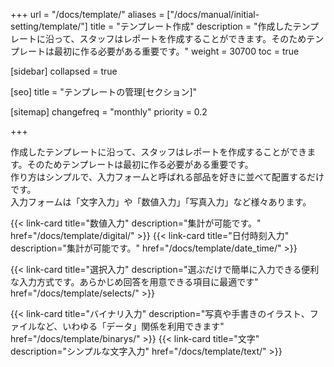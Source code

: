+++
url = "/docs/template/"
aliases = ["/docs/manual/initial-setting/template/"]
title = "テンプレート作成"
description = "作成したテンプレートに沿って、スタッフはレポートを作成することができます。そのためテンプレートは最初に作る必要がある重要です。"
weight = 30700
toc = true

[sidebar]
collapsed = true

[seo]
title = "テンプレートの管理[セクション]"

[sitemap]
  changefreq = "monthly"
  priority = 0.2

+++

作成したテンプレートに沿って、スタッフはレポートを作成することができます。そのためテンプレートは最初に作る必要がある重要です。  
作り方はシンプルで、入力フォームと呼ばれる部品を好きに並べて配置するだけです。  
入力フォームは「文字入力」や「数値入力」「写真入力」など様々あります。

{{< link-card title="数値入力" description="集計が可能です。" href="/docs/template/digital/" >}}
{{< link-card title="日付時刻入力" description="集計が可能です。" href="/docs/template/date_time/" >}}

{{< link-card title="選択入力" description="選ぶだけで簡単に入力できる便利な入力方式です。あらかじめ回答を用意できる項目に最適です" href="/docs/template/selects/" >}}

{{< link-card title="バイナリ入力" description="写真や手書きのイラスト、ファイルなど、いわゆる「データ」関係を利用できます" href="/docs/template/binarys/" >}}
{{< link-card title="文字" description="シンプルな文字入力" href="/docs/template/text/" >}}

